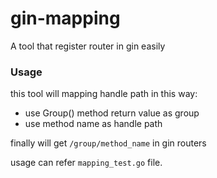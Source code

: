 # gin-mapping
A tool that register router in gin easily

### Usage

this tool will mapping handle path in this way:

- use Group() method return value as group
- use method name as handle path

finally will get `/group/method_name` in gin routers

usage can refer `mapping_test.go` file.

